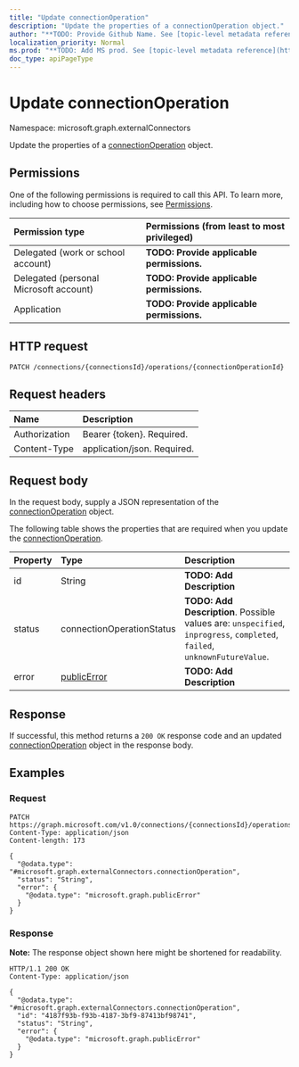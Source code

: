 ```yaml
---
title: "Update connectionOperation"
description: "Update the properties of a connectionOperation object."
author: "**TODO: Provide Github Name. See [topic-level metadata reference](https://msgo.azurewebsites.net/add/document/guidelines/metadata.html#topic-level-metadata)**"
localization_priority: Normal
ms.prod: "**TODO: Add MS prod. See [topic-level metadata reference](https://msgo.azurewebsites.net/add/document/guidelines/metadata.html#topic-level-metadata)**"
doc_type: apiPageType
---
```


# Update connectionOperation
Namespace: microsoft.graph.externalConnectors



Update the properties of a [connectionOperation](../resources/externalconnectors-connectionoperation.md) object.

## Permissions
One of the following permissions is required to call this API. To learn more, including how to choose permissions, see [Permissions](/graph/permissions-reference).

|Permission type|Permissions (from least to most privileged)|
|:---|:---|
|Delegated (work or school account)|**TODO: Provide applicable permissions.**|
|Delegated (personal Microsoft account)|**TODO: Provide applicable permissions.**|
|Application|**TODO: Provide applicable permissions.**|

## HTTP request

<!-- {
  "blockType": "ignored"
}
-->
``` http
PATCH /connections/{connectionsId}/operations/{connectionOperationId}
```

## Request headers
|Name|Description|
|:---|:---|
|Authorization|Bearer {token}. Required.|
|Content-Type|application/json. Required.|

## Request body
In the request body, supply a JSON representation of the [connectionOperation](../resources/externalconnectors-connectionoperation.md) object.

The following table shows the properties that are required when you update the [connectionOperation](../resources/externalconnectors-connectionoperation.md).

|Property|Type|Description|
|:---|:---|:---|
|id|String|**TODO: Add Description**|
|status|connectionOperationStatus|**TODO: Add Description**. Possible values are: `unspecified`, `inprogress`, `completed`, `failed`, `unknownFutureValue`.|
|error|[publicError](../resources/externalconnectors-publicerror.md)|**TODO: Add Description**|



## Response

If successful, this method returns a `200 OK` response code and an updated [connectionOperation](../resources/externalconnectors-connectionoperation.md) object in the response body.

## Examples

### Request
<!-- {
  "blockType": "request",
  "name": "update_connectionoperation"
}
-->
``` http
PATCH https://graph.microsoft.com/v1.0/connections/{connectionsId}/operations/{connectionOperationId}
Content-Type: application/json
Content-length: 173

{
  "@odata.type": "#microsoft.graph.externalConnectors.connectionOperation",
  "status": "String",
  "error": {
    "@odata.type": "microsoft.graph.publicError"
  }
}
```


### Response
**Note:** The response object shown here might be shortened for readability.
<!-- {
  "blockType": "response",
  "truncated": true
}
-->
``` http
HTTP/1.1 200 OK
Content-Type: application/json

{
  "@odata.type": "#microsoft.graph.externalConnectors.connectionOperation",
  "id": "4187f93b-f93b-4187-3bf9-87413bf98741",
  "status": "String",
  "error": {
    "@odata.type": "microsoft.graph.publicError"
  }
}
```

